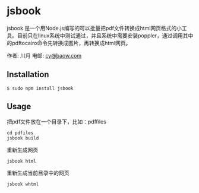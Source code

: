 # jsbook

jsbook 是一个用Node.js编写的可以批量把pdf文件转换成html网页格式的小工具。目前只在linux系统中测试通过，并且系统中需要安装poppler，通过调用其中的pdftocairo命令先转换成图片，再转换成html网页。

作者: 川月
电邮: cy@baow.com

## Installation

    $ sudo npm install jsbook

## Usage

把pdf文件放在一个目录下，比如：pdffiles

```
cd pdfiles
jsbook build
```

重新生成网页

```
jsbook html
```

重新生成当前目录中的网页

```
jsbook whtml
```


